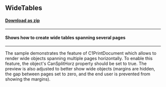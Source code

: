 ## WideTables
#### [Download as zip](https://grapecity.github.io/DownGit/#/home?url=https://github.com/GrapeCity/ComponentOne-WinForms-Samples/tree/master/NetFramework\PrintDocument\CS\WideTables)
____
#### Shows how to create wide tables spanning several pages
____
The sample demonstrates the feature of C1PrintDocument which allows to render wide objects spanning multiple pages horizontally.
To enable this feature, the object's CanSplitHorz property should be set to true.
The preview is also adjusted to better show wide objects (margins are hidden, the gap between pages set to zero, and the end user is prevented from showing the margins).